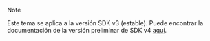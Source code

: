 > [!NOTE]  
> Este tema se aplica a la versión SDK v3 (estable). Puede encontrar la documentación de la versión preliminar de SDK v4 [aquí](https://docs.microsoft.com/en-us/azure/bot-service/?view=azure-bot-service-4.0). 
